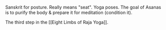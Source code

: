 Sanskrit for posture. Really means "seat". Yoga poses. The goal of Asanas is to purify the body & prepare it for meditation (condition it).

The third step in the [[Eight Limbs of Raja Yoga]].